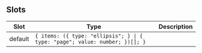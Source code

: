 <!-- This file is automatically generated, do not edit manually. -->

## Slots

| Slot | Type | Description |
| --------- | ---- | ----------- |
| default | `{ items: ({ type: "ellipsis"; } \| { type: "page"; value: number; })[]; }` |  |

